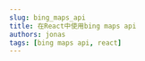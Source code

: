 ```yaml
---
slug: bing_maps_api
title: 在React中使用bing maps api
authors: jonas
tags: [bing maps api, react]
---
```


